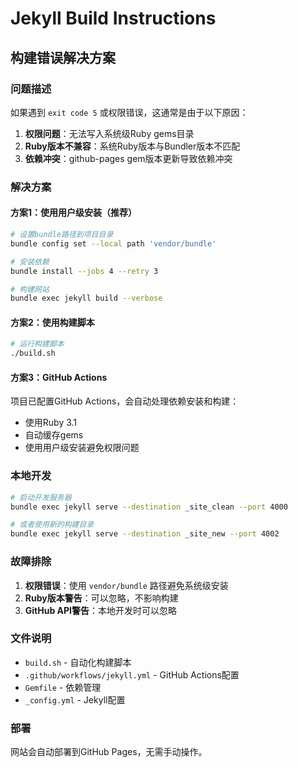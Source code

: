 # Jekyll Build Instructions

## 构建错误解决方案

### 问题描述
如果遇到 `exit code 5` 或权限错误，这通常是由于以下原因：

1. **权限问题**：无法写入系统级Ruby gems目录
2. **Ruby版本不兼容**：系统Ruby版本与Bundler版本不匹配
3. **依赖冲突**：github-pages gem版本更新导致依赖冲突

### 解决方案

#### 方案1：使用用户级安装（推荐）

```bash
# 设置bundle路径到项目目录
bundle config set --local path 'vendor/bundle'

# 安装依赖
bundle install --jobs 4 --retry 3

# 构建网站
bundle exec jekyll build --verbose
```

#### 方案2：使用构建脚本

```bash
# 运行构建脚本
./build.sh
```

#### 方案3：GitHub Actions

项目已配置GitHub Actions，会自动处理依赖安装和构建：

- 使用Ruby 3.1
- 自动缓存gems
- 使用用户级安装避免权限问题

### 本地开发

```bash
# 启动开发服务器
bundle exec jekyll serve --destination _site_clean --port 4000

# 或者使用新的构建目录
bundle exec jekyll serve --destination _site_new --port 4002
```

### 故障排除

1. **权限错误**：使用 `vendor/bundle` 路径避免系统级安装
2. **Ruby版本警告**：可以忽略，不影响构建
3. **GitHub API警告**：本地开发时可以忽略

### 文件说明

- `build.sh` - 自动化构建脚本
- `.github/workflows/jekyll.yml` - GitHub Actions配置
- `Gemfile` - 依赖管理
- `_config.yml` - Jekyll配置

### 部署

网站会自动部署到GitHub Pages，无需手动操作。
